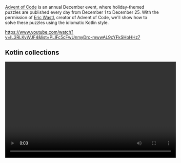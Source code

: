 [//]: # (title: Kotlin tips)

[Advent of Code](https://adventofcode.com/) is an annual December event, where holiday-themed puzzles are published
every day from December 1 to December 25. With the permission of [Eric Wastl](http://was.tl/), creator of Advent of Code,
we'll show how to solve these puzzles using the idiomatic Kotlin style.

https://www.youtube.com/watch?v=IL3RLKvWJF4&list=PLlFc5cFwUnmyDrc-mwwAL9cYFkSHoHHz7

## Kotlin collections


<video width="560" height="315" href="ApXbm1T_eI4" title="Kotlin Tips: Kotlin Collections"/>

## Strings

Explore input handling, iterating over a list, different ways of building a map, and using the [`let`](scope-functions.md#let)
function to simplify your code.

* Read the puzzle description on [Advent of Code](https://adventofcode.com/2020/day/1)
* Check out the solution from Svetlana Isakova on the [Kotlin Blog](https://blog.jetbrains.com/kotlin/2021/07/advent-of-code-in-idiomatic-kotlin/)
or watch the video:

<video width="560" height="315" href="IL3RLKvWJF4" title="Kotlin Tips: Strings"/>


## Improving loops

Explore string utility functions, regular expressions, operations on collections, and how the [`let`](scope-functions.md#let)
function can be helpful to transform your expressions.

* Read the puzzle description on [Advent of Code](https://adventofcode.com/2020/day/2)
* Check out the solution from Svetlana Isakova on the [Kotlin Blog](https://blog.jetbrains.com/kotlin/2021/07/advent-of-code-in-idiomatic-kotlin-day2/)
or watch the video:

<video width="560" height="315" href="i-kyPp1qFBA" title="Kotlin Tips: Improving Loops"/>

## Elvis operator

Compare imperative and more functional code styles, work with pairs and the [`reduce()`](https://kotlinlang.org/api/latest/jvm/stdlib/kotlin.collections/reduce.html)
function, edit code in the column selection mode, and fix integer overflows.

* Read the puzzle description on [Advent of Code](https://adventofcode.com/2020/day/3)
* Check out the solution from Mikhail Dvorkin on [GitHub](https://github.com/kotlin-hands-on/advent-of-code-2020/blob/master/src/day03/day3.kt)
or watch the video:

<video width="560" height="315" href="L9wqYQ-fXaM" title="Kotlin Tips: The Elvis Operator"/>

## What’s next?

* Complete more tasks with [Kotlin Koans](koans.md) 
* Create working applications with the free [Kotlin Basics track](https://hyperskill.org/tracks/18/)
